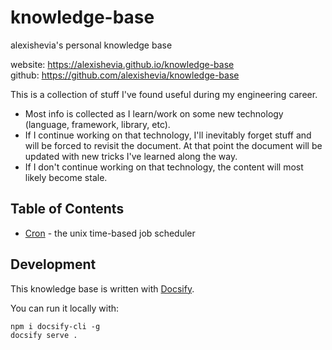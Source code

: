 # knowledge-base
alexishevia's personal knowledge base

website: https://alexishevia.github.io/knowledge-base  
github: https://github.com/alexishevia/knowledge-base

This is a collection of stuff I've found useful during my engineering career.
- Most info is collected as I learn/work on some new technology (language, framework, library, etc).
- If I continue working on that technology, I'll inevitably forget stuff and will be forced to revisit the document. At that point the document will be updated with new tricks I've learned along the way.
- If I don't continue working on that technology, the content will most likely become stale.

## Table of Contents
- [Cron](./cron/) - the unix time-based job scheduler

## Development
This knowledge base is written with [Docsify](https://docsify.js.org).

You can run it locally with:
```
npm i docsify-cli -g
docsify serve .
```
